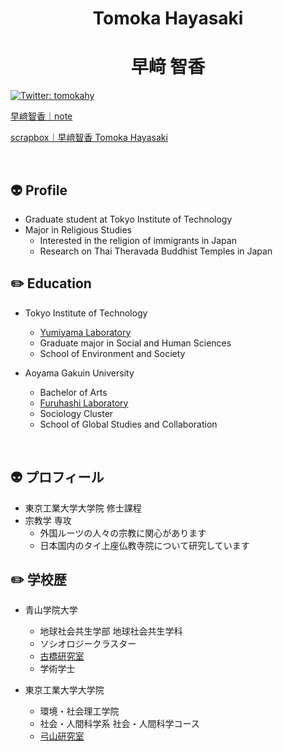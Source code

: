 <h1 align="center">Tomoka Hayasaki</h1>
<h1 align="center">早﨑 智香</h1>

[![Twitter: tomokahy](https://img.shields.io/twitter/follow/tomokahy?style=social)](https://twitter.com/tomokahy)

<a href= "https://note.com/tomokahy" >早﨑智香｜note</a>

<a href= "https://scrapbox.io/tomokahy/" >scrapbox｜早﨑智香 Tomoka Hayasaki</a>

<br />

## :alien: Profile

- Graduate student at Tokyo Institute of Technology
- Major in Religious Studies
  - Interested in the religion of immigrants in Japan
  - Research on Thai Theravada Buddhist Temples in Japan

## :pencil2: Education 

- Tokyo Institute of Technology

  - <a href="http://yumiyama.my.coocan.jp/">Yumiyama Laboratory</a>
  - Graduate major in Social and Human Sciences
  - School of Environment and Society

- Aoyama Gakuin University

  - Bachelor of Arts
  - <a href="https://github.com/furuhashilab">Furuhashi Laboratory</a>
  - Sociology Cluster
  - School of Global Studies and Collaboration

<br />

## :alien: プロフィール 

- 東京工業大学大学院 修士課程
- 宗教学 専攻
  - 外国ルーツの人々の宗教に関心があります
  - 日本国内のタイ上座仏教寺院について研究しています

## :pencil2: 学校歴 

- 青山学院大学
  - 地球社会共生学部 地球社会共生学科
  - ソシオロジークラスター
  - <a href="https://github.com/furuhashilab">古橋研究室</a>
  - 学術学士

- 東京工業大学大学院
  - 環境・社会理工学院
  - 社会・人間科学系 社会・人間科学コース
  - <a href="http://yumiyama.my.coocan.jp/">弓山研究室</a>


